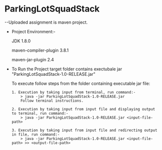 # ParkingLotSquadStack
  --Uploaded assignment is maven project.

  * Project Environment:- 
  
      JDK 1.8.0
      
      maven-compiler-plugin 3.8.1
      
      maven-jar-plugin 2.4


  * To Run the Project
      target folder contains exectubale jar "ParkingLotSquadStack-1.0-RELEASE.jar"

      To execute follow steps from the folder containing executable jar file:
      
        1. Execution by taking input from terminal, run command:-
            > java -jar ParkingLotSquadStack-1.0-RELEASE.jar
            Follow terminal instructions.

        2. Execution by taking input from input file and displaying output to terminal, run command:-
            > java -jar ParkingLotSquadStack-1.0-RELEASE.jar <input-file-path>

        3. Execution by taking input from input file and redirecting output in file, run command:-
            > java -jar ParkingLotSquadStack-1.0-RELEASE.jar <input-file-path> >> <output-file-path>

  
 
  
